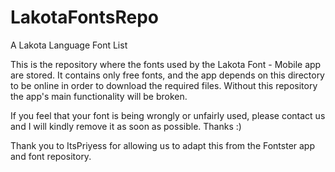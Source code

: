 # LakotaFontsRepo
A Lakota Language Font List

This is the repository where the fonts used by the Lakota Font - Mobile app are stored. It contains only free fonts, and the app depends on this directory to be online in order to download the required files. Without this repository the app's main functionality will be broken.

If you feel that your font is being wrongly or unfairly used, please contact us and I will kindly remove it as soon as possible. Thanks :)

Thank you to ItsPriyess for allowing us to adapt this from the Fontster app and font repository.
